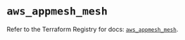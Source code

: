 # `aws_appmesh_mesh`

Refer to the Terraform Registry for docs: [`aws_appmesh_mesh`](https://registry.terraform.io/providers/hashicorp/aws/5.44.0/docs/resources/appmesh_mesh).
